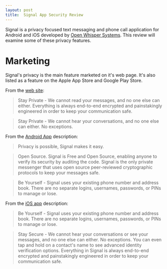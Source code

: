 ```yaml
---
layout: post
title:  Signal App Security Review
---
```

Signal is a privacy focused text messaging and phone call application for Android and iOS developed by
[Open Whisper Systems](https://whispersystems.org/). This review will examine some of these privacy
features.

# Marketing
Signal's privacy is the main feature marketed on it's web page. It's also listed as a feature on
the Apple App Store and Google Play Store.

From the [web site](https://web.archive.org/web/20151221175736/https://whispersystems.org):

> Stay Private - We cannot read your messages, and no one else can either. Everything is always end-to-end encrypted and painstakingly engineered in order to keep your communication safe.

> Stay Private - We cannot hear your conversations, and no one else can either. No exceptions.


From the [Android App](https://web.archive.org/web/20151223100511/https://play.google.com/store/apps/details?id=org.thoughtcrime.securesms) description:

> Privacy is possible, Signal makes it easy.

> Open Source. Signal is Free and Open Source, enabling anyone to verify its security by auditing the code. Signal is the only private messenger that uses open source peer-reviewed cryptographic protocols to keep your messages safe.

> Be Yourself - Signal uses your existing phone number and address book. There are no separate logins, usernames, passwords, or PINs to manage or lose.

From the [iOS app](https://web.archive.org/web/20150910133610/https://itunes.apple.com/us/app/signal-private-messenger/id874139669) description:


> Be Yourself - Signal uses your existing phone number and address book. There are no separate logins, usernames, passwords, or PINs to manage or lose.

> Stay Secure - We cannot hear your conversations or see your messages, and no one else can either. No exceptions. You can even tap and hold on a contact's name to see advanced identity verification options. Everything in Signal is always end-to-end encrypted and painstakingly engineered in order to keep your communication safe.



